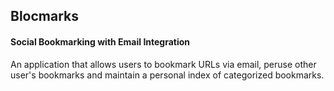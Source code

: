 ## Blocmarks
#### Social Bookmarking with Email Integration
An application that allows users to bookmark URLs via email, peruse other user's bookmarks and maintain a personal index of categorized bookmarks.